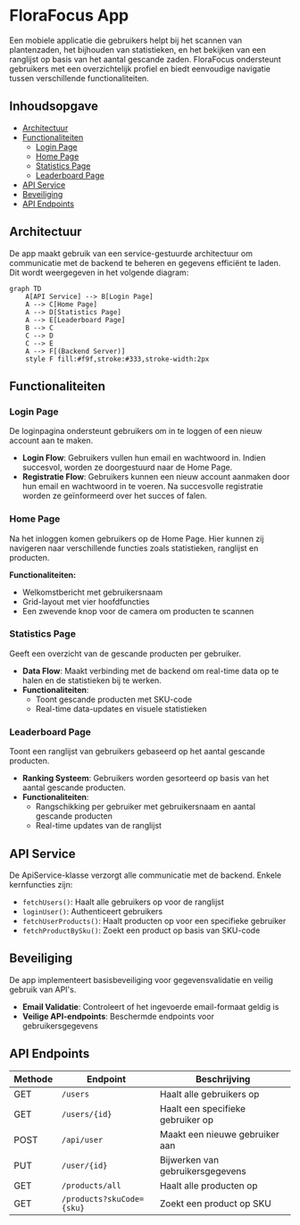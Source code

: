 # FloraFocus App

Een mobiele applicatie die gebruikers helpt bij het scannen van plantenzaden, het bijhouden van statistieken, en het bekijken van een ranglijst op basis van het aantal gescande zaden. FloraFocus ondersteunt gebruikers met een overzichtelijk profiel en biedt eenvoudige navigatie tussen verschillende functionaliteiten.

## Inhoudsopgave
- [Architectuur](#architectuur)
- [Functionaliteiten](#functionaliteiten)
  - [Login Page](#login-page)
  - [Home Page](#home-page)
  - [Statistics Page](#statistics-page)
  - [Leaderboard Page](#leaderboard-page)
- [API Service](#api-service)
- [Beveiliging](#beveiliging)
- [API Endpoints](#api-endpoints)

## Architectuur

De app maakt gebruik van een service-gestuurde architectuur om communicatie met de backend te beheren en gegevens efficiënt te laden. Dit wordt weergegeven in het volgende diagram:

```mermaid
graph TD
    A[API Service] --> B[Login Page]
    A --> C[Home Page]
    A --> D[Statistics Page]
    A --> E[Leaderboard Page]
    B --> C
    C --> D
    C --> E
    A --> F[(Backend Server)]
    style F fill:#f9f,stroke:#333,stroke-width:2px
````

## Functionaliteiten

### Login Page

De loginpagina ondersteunt gebruikers om in te loggen of een nieuw account aan te maken.

- **Login Flow**: Gebruikers vullen hun email en wachtwoord in. Indien succesvol, worden ze doorgestuurd naar de Home Page.
- **Registratie Flow**: Gebruikers kunnen een nieuw account aanmaken door hun email en wachtwoord in te voeren. Na succesvolle registratie worden ze geïnformeerd over het succes of falen.

### Home Page

Na het inloggen komen gebruikers op de Home Page. Hier kunnen zij navigeren naar verschillende functies zoals statistieken, ranglijst en producten.

**Functionaliteiten:**
- Welkomstbericht met gebruikersnaam
- Grid-layout met vier hoofdfuncties
- Een zwevende knop voor de camera om producten te scannen

### Statistics Page

Geeft een overzicht van de gescande producten per gebruiker.

- **Data Flow**: Maakt verbinding met de backend om real-time data op te halen en de statistieken bij te werken.
- **Functionaliteiten**:
  - Toont gescande producten met SKU-code
  - Real-time data-updates en visuele statistieken

### Leaderboard Page

Toont een ranglijst van gebruikers gebaseerd op het aantal gescande producten.

- **Ranking Systeem**: Gebruikers worden gesorteerd op basis van het aantal gescande producten.
- **Functionaliteiten**:
  - Rangschikking per gebruiker met gebruikersnaam en aantal gescande producten
  - Real-time updates van de ranglijst

## API Service

De ApiService-klasse verzorgt alle communicatie met de backend. Enkele kernfuncties zijn:

- `fetchUsers()`: Haalt alle gebruikers op voor de ranglijst
- `loginUser()`: Authenticeert gebruikers
- `fetchUserProducts()`: Haalt producten op voor een specifieke gebruiker
- `fetchProductBySku()`: Zoekt een product op basis van SKU-code

## Beveiliging

De app implementeert basisbeveiliging voor gegevensvalidatie en veilig gebruik van API's.

- **Email Validatie**: Controleert of het ingevoerde email-formaat geldig is
- **Veilige API-endpoints**: Beschermde endpoints voor gebruikersgegevens

## API Endpoints

| Methode | Endpoint | Beschrijving |
|---------|----------|--------------|
| GET | `/users` | Haalt alle gebruikers op |
| GET | `/users/{id}` | Haalt een specifieke gebruiker op |
| POST | `/api/user` | Maakt een nieuwe gebruiker aan |
| PUT | `/user/{id}` | Bijwerken van gebruikersgegevens |
| GET | `/products/all` | Haalt alle producten op |
| GET | `/products?skuCode={sku}` | Zoekt een product op SKU |